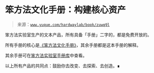 # 笨方法文化手册：构建核心资产

> 来源：[`www.yuque.com/hardwaylab/book/zuwq9l`](https://www.yuque.com/hardwaylab/book/zuwq9l)



笨方法实验室生产的文本产品，所有具备「手册」二字的，都是免费开放的。 

所有手册的核心是[《笨方法文化手册》](https://www.yuque.com/hardwaylab/book)，其余手册都是这本手册的解释。 

其余手册可在[笨方法实验室手册库](https://www.yuque.com/hardwaylab)中查看。 

以上所有产品的共同点：鼓励你去改变、去探索、去创造。∎